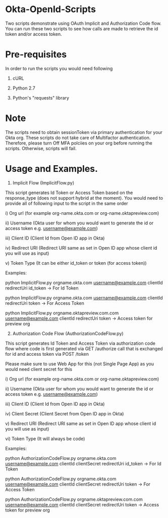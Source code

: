# Okta-OpenId-Scripts

Two scripts demonstrate using OAuth Implicit and Authorization Code flow. You can run these two scripts to see how calls are 
made to retrieve the id token and/or access token.

# Pre-requisites

In order to run the scripts you would need following

1) cURL 


2) Python 2.7 


3) Python's "requests" library  

# Note

The scripts need to obtain sessionToken via primary authentication for your Okta org. These scripts do not take care of Multifactor
authentication. Therefore, please turn Off MFA polciies on your org before running the scripts. Otherwise, scripts will fail. 

# Usage and Examples.

1) Implicit Flow (ImplicitFlow.py)

This script generates Id Token or Access Token based on the response_type (does not support hybrid at the moment). You would need to 
provide all of following input to the script in the same order 

i) Org url (for example org-name.okta.com or org-name.oktapreview.com)

ii) Username (Okta user for whom you would want to generate the id or access token e.g. username@example.com)

iii) Client ID (Client Id from Open ID app in Okta)

iv) Redirect URI (Redirect URI same as set in Open ID app whose client id you will use as input)

v) Token Type (It can be either id_token or token (for access token))

Examples:

python ImplicitFlow.py orgname.okta.com username@example.com clientId redirectUri id_token -> For Id Token

python ImplicitFlow.py orgname.okta.com username@example.com clientId redirectUri token -> For Access Token

python ImplicitFlow.py orgname.oktapreview.com.com username@example.com clientId redirectUri token -> Access token for preview org






2) Authorization Code Flow (AuthorizationCodeFlow.py)

This script generates Id Token and Access Token via authorization code flow where code is first generated via 
GET  /authorize call that is exchanged for id and access token via POST /token

Please make sure to use Web App for this (not Single Page App) as you would need client secret for this

i) Org url (for example org-name.okta.com or org-name.oktapreview.com)

ii) Username (Okta user for whom you would want to generate the id or access token e.g. username@example.com)

iii) Client ID (Client Id from Open ID app in Okta)

iv) Client Secret (Client Secret from Open ID app in Okta)

v) Redirect URI (Redirect URI same as set in Open ID app whose client id you will use as input)

vi) Token Type (It will always be code)

Examples:

python AuthorizationCodeFlow.py orgname.okta.com username@example.com clientId clientSecret redirectUri id_token -> For Id Token

python AuthorizationCodeFlow.py orgname.okta.com username@example.com clientId clientSecret  redirectUri token -> For Access Token

python AuthorizationCodeFlow.py orgname.oktapreview.com.com username@example.com clientId clientSecret redirectUri token -> Access token for preview org

